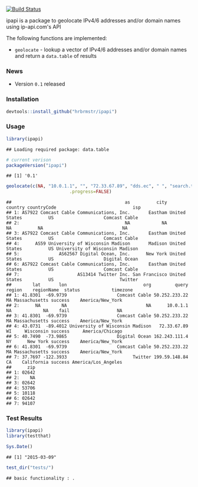[![Build Status](https://travis-ci.org/hrbrmstr/ipapi.png)](https://travis-ci.org/hrbrmstr/ipapi)

ipapi is a package to geolocate IPv4/6 addresses and/or domain names using ip-api.com's API

The following functions are implemented:

-   `geolocate` - lookup a vector of IPv4/6 addresses and/or domain names and return a `data.table` of results

### News

-   Version `0.1` released

### Installation

``` r
devtools::install_github("hrbrmstr/ipapi")
```

### Usage

``` r
library(ipapi)
```

    ## Loading required package: data.table

``` r
# current verison
packageVersion("ipapi")
```

    ## [1] '0.1'

``` r
geolocate(c(NA, "10.0.1.1", "", "72.33.67.89", "dds.ec", " ", "search.twitter.com"),
                        .progress=FALSE)
```

    ##                                           as          city       country countryCode                             isp
    ## 1: AS7922 Comcast Cable Communications, Inc.       Eastham United States          US                   Comcast Cable
    ## 2:                                        NA            NA            NA          NA                              NA
    ## 3: AS7922 Comcast Cable Communications, Inc.       Eastham United States          US                   Comcast Cable
    ## 4:      AS59 University of Wisconsin Madison       Madison United States          US University of Wisconsin Madison
    ## 5:               AS62567 Digital Ocean, Inc.      New York United States          US                   Digital Ocean
    ## 6: AS7922 Comcast Cable Communications, Inc.       Eastham United States          US                   Comcast Cable
    ## 7:                      AS13414 Twitter Inc. San Francisco United States          US                         Twitter
    ##        lat       lon                             org         query region    regionName  status            timezone
    ## 1: 41.8301  -69.9739                   Comcast Cable 50.252.233.22     MA Massachusetts success    America/New_York
    ## 2:      NA        NA                              NA      10.0.1.1     NA            NA    fail                  NA
    ## 3: 41.8301  -69.9739                   Comcast Cable 50.252.233.22     MA Massachusetts success    America/New_York
    ## 4: 43.0731  -89.4012 University of Wisconsin Madison   72.33.67.89     WI     Wisconsin success     America/Chicago
    ## 5: 40.7490  -73.9865                   Digital Ocean 162.243.111.4     NY      New York success    America/New_York
    ## 6: 41.8301  -69.9739                   Comcast Cable 50.252.233.22     MA Massachusetts success    America/New_York
    ## 7: 37.7697 -122.3933                         Twitter 199.59.148.84     CA    California success America/Los_Angeles
    ##      zip
    ## 1: 02642
    ## 2:    NA
    ## 3: 02642
    ## 4: 53706
    ## 5: 10118
    ## 6: 02642
    ## 7: 94107

### Test Results

``` r
library(ipapi)
library(testthat)

Sys.Date()
```

    ## [1] "2015-03-09"

``` r
test_dir("tests/")
```

    ## basic functionality : .
